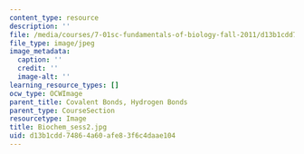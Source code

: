 ```yaml
---
content_type: resource
description: ''
file: /media/courses/7-01sc-fundamentals-of-biology-fall-2011/d13b1cdd74864a60afe83f6c4daae104_Biochem_sess2.jpg
file_type: image/jpeg
image_metadata:
  caption: ''
  credit: ''
  image-alt: ''
learning_resource_types: []
ocw_type: OCWImage
parent_title: Covalent Bonds, Hydrogen Bonds
parent_type: CourseSection
resourcetype: Image
title: Biochem_sess2.jpg
uid: d13b1cdd-7486-4a60-afe8-3f6c4daae104
---
```

